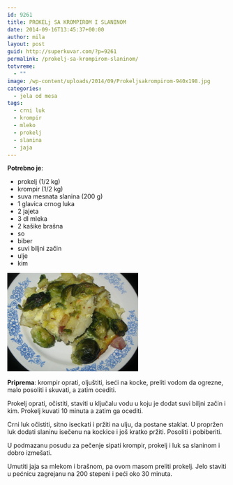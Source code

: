 ```yaml
---
id: 9261
title: PROKELj SA KROMPIROM I SLANINOM
date: 2014-09-16T13:45:37+00:00
author: mila
layout: post
guid: http://superkuvar.com/?p=9261
permalink: /prokelj-sa-krompirom-slaninom/
totvreme:
  - ""
image: /wp-content/uploads/2014/09/Prokeljsakrompirom-940x198.jpg
categories:
  - jela od mesa
tags:
  - crni luk
  - krompir
  - mleko
  - prokelj
  - slanina
  - jaja
---
```

**Potrebno je**:

  * prokelj (1/2 kg)
  * krompir (1/2 kg)
  * suva mesnata slanina (200 g)
  * 1 glavica crnog luka
  * 2 jajeta
  * 3 dl mleka
  * 2 kašike brašna
  * so
  * biber
  * suvi biljni začin
  * ulje
  * kim

[<img class="alignnone size-medium wp-image-9265" src="/wp-content/uploads/2014/09/Prokeljsakrompirom-1024x768.jpg" alt="Prokeljsakrompirom" width="300" height="225" />](/wp-content/uploads/2014/09/Prokeljsakrompirom.jpg)

**Priprema**: krompir oprati, oljuštiti, iseći na kocke, preliti vodom da ogrezne, malo posoliti i skuvati, a zatim ocediti.

Prokelj oprati, očistiti, staviti u ključalu vodu u koju je dodat suvi biljni začin i kim. Prokelj kuvati 10 minuta a zatim ga ocediti.

Crni luk očistiti, sitno iseckati i pržiti na ulju, da postane staklat. U propržen luk dodati slaninu isečenu na kockice i još kratko pržiti. Posoliti i pobiberiti.

U podmazanu posudu za pečenje sipati krompir, prokelj i luk sa slaninom i dobro izmešati.

Umutiti jaja sa mlekom i brašnom, pa ovom masom preliti prokelj. Jelo staviti u pećnicu zagrejanu na 200 stepeni i peći oko 30 minuta.